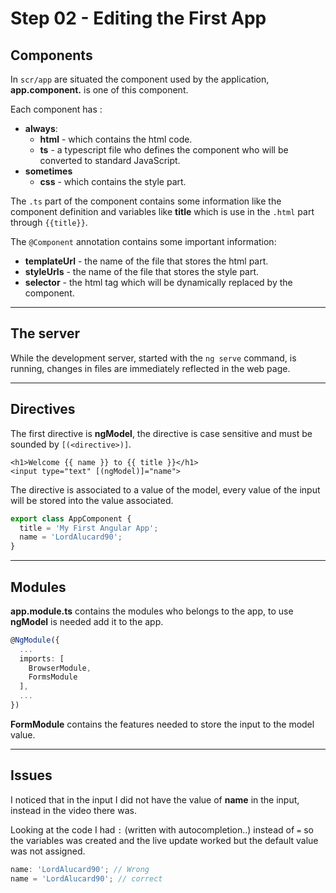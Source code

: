 # Step 02 - Editing the First App

## Components

In `scr/app` are situated the component used by the application, **app.component.** is one of this component.

Each component has :
- **always**:
    - **html** - which contains the html code.
    - **ts** - a typescript file who defines the component who will be converted to standard JavaScript.
- **sometimes**
    - **css** - which contains the style part.

The `.ts` part of the component contains some information like the component definition and variables  like **title** which is use in the `.html` part  through `{{title}}`.

The `@Component` annotation contains some important information:
- **templateUrl** - the name of the file that stores the html part.
- **styleUrls** - the name of the file that stores the style part.
- **selector** - the html tag which will be dynamically replaced by the component.

---

## The server

While the development server, started with the `ng serve` command, is running, changes in files are immediately reflected in the web page.

---

## Directives

The first directive is **ngModel**, the directive is case sensitive and must be sounded by `[(<directive>)]`.

```angular2html
<h1>Welcome {{ name }} to {{ title }}</h1>
<input type="text" [(ngModel)]="name">
```
The directive is associated to a value of the model, every value of the input will be stored into the value associated.

```typescript
export class AppComponent {
  title = 'My First Angular App';
  name = 'LordAlucard90';
}
```

---

## Modules
**app.module.ts** contains the modules who belongs to the app, to use **ngModel** is needed add it to the app.

```typescript
@NgModule({
  ...
  imports: [
    BrowserModule,
    FormsModule
  ],
  ...
})
```
**FormModule** contains the features needed to store the input to the model value.

---

## Issues

I noticed that in the input I did not have the value of **name** in the input, instead in the video there was.

Looking at the code I had `:` (written with autocompletion..) instead of `=` so the variables was created and the live update worked but the default value was not assigned.
```typescript
name: 'LordAlucard90'; // Wrong
name = 'LordAlucard90'; // correct
```
